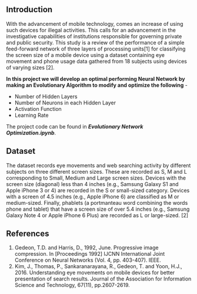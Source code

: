 ## Introduction

With the advancement of mobile technology, comes an increase of using such devices for illegal activities. This calls for an advancement in the investigative capabilities of institutions responsible for governing private and public security. This study is a review of the performance of a simple feed-forward network of three layers of processing units[1] for classifying the screen size of a mobile device using a dataset containing eye movement and phone usage data gathered from 18 subjects using devices of varying sizes [2].

**In this project we will develop an optimal performing Neural Network by making an Evolutionary Algorithm to modify and optimize the following** -
- Number of Hidden Layers
- Number of Neurons in each Hidden Layer
- Activation Function
- Learning Rate

The project code can be found in ***Evolutionary Network Optimization.ipynb***.

## Dataset
The dataset records eye movements and web searching activity by different subjects on three different screen sizes. These are recorded as S, M and L corresponding to Small, Medium and Large screen sizes. Devices with the screen size (diagonal) less than 4 inches (e.g., Samsung Galaxy S1 and Apple iPhone 3 or 4) are recorded in the S or small-sized category. Devices with a screen of 4.5 inches (e.g., Apple iPhone 6) are classified as M or medium-sized. Finally, phablets (a portmanteau word combining the words phone and tablet) that have a screen size of over 5.4 inches (e.g., Samsung Galaxy Note 4 or Apple iPhone 6 Plus) are recorded as L or large-sized. [2]

## References

1. Gedeon, T.D. and Harris, D., 1992, June. Progressive image compression. In [Proceedings 1992] IJCNN International Joint Conference on Neural Networks (Vol. 4, pp. 403-407). IEEE. 
2. Kim, J., Thomas, P., Sankaranarayana, R., Gedeon, T. and Yoon, H.J., 2016. Understanding eye movements on mobile devices for better presentation of search results. Journal of the Association for Information Science and Technology, 67(11), pp.2607-2619.
